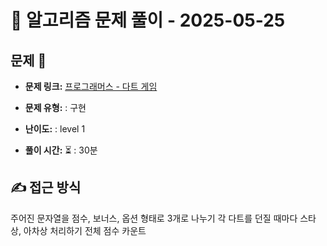 # 📝 알고리즘 문제 풀이 - 2025-05-25

## 문제 📖

- **문제 링크:** [프로그래머스 - 다트 게임](https://school.programmers.co.kr/learn/courses/30/lessons/17682)

- **문제 유형:** : 구현

- **난이도:** : level 1

- **풀이 시간:** ⏳ : 30분

## ✍ 접근 방식

주어진 문자열을 점수, 보너스, 옵션 형태로 3개로 나누기
각 다트를 던질 때마다 스타상, 아차상 처리하기
전체 점수 카운트